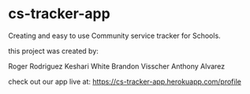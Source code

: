 # cs-tracker-app
Creating and easy to use Community service tracker for Schools. 

this project was created by:

Roger Rodriguez
Keshari White
Brandon Visscher
Anthony Alvarez


check out our app live at: https://cs-tracker-app.herokuapp.com/profile